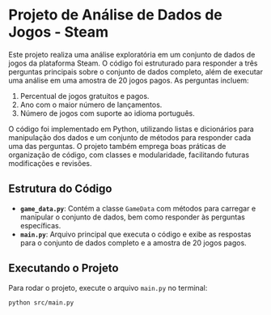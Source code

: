 # Projeto de Análise de Dados de Jogos - Steam

Este projeto realiza uma análise exploratória em um conjunto de dados de jogos da plataforma Steam. O código foi estruturado para responder a três perguntas principais sobre o conjunto de dados completo, além de executar uma análise em uma amostra de 20 jogos pagos. As perguntas incluem:

1. Percentual de jogos gratuitos e pagos.
2. Ano com o maior número de lançamentos.
3. Número de jogos com suporte ao idioma português.

O código foi implementado em Python, utilizando listas e dicionários para manipulação dos dados e um conjunto de métodos para responder cada uma das perguntas. O projeto também emprega boas práticas de organização de código, com classes e modularidade, facilitando futuras modificações e revisões.

## Estrutura do Código

- **`game_data.py`**: Contém a classe `GameData` com métodos para carregar e manipular o conjunto de dados, bem como responder às perguntas específicas.
- **`main.py`**: Arquivo principal que executa o código e exibe as respostas para o conjunto de dados completo e a amostra de 20 jogos pagos.

## Executando o Projeto

Para rodar o projeto, execute o arquivo `main.py` no terminal:

```bash
python src/main.py

